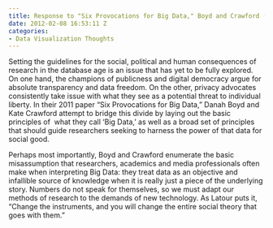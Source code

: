```yaml
---
title: Response to "Six Provocations for Big Data," Boyd and Crawford (2011)
date: 2012-02-08 16:53:11 Z
categories:
- Data Visualization Thoughts
---
```


<p>Setting the guidelines for the social, political and human consequences of research in the database age is an issue that has yet to be fully explored. On one hand, the champions of publicness and digital democracy argue for absolute transparency and data freedom. On the other, privacy advocates consistently take issue with what they see as a potential threat to individual liberty. In their 2011 paper “Six Provocations for Big Data,” Danah Boyd and Kate Crawford attempt to bridge this divide by laying out the basic principles of  what they call ‘Big Data,’ as well as a broad set of principles that should guide researchers seeking to harness the power of that data for social good.</p>
<p>Perhaps most importantly, Boyd and Crawford enumerate the basic misassumption that researchers, academics and media professionals often make when interpreting Big Data: they treat data as an objective and infallible source of knowledge when it is really just a piece of the underlying story. Numbers do not speak for themselves, so we must adapt our methods of research to the demands of new technology. As Latour puts it, “Change the instruments, and you will change the entire social theory that goes with them.”</p>
